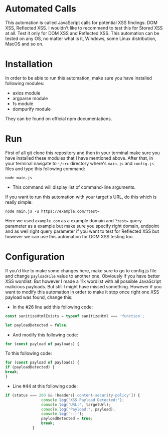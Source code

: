 # Automated Calls
This automation is called JavaScript calls for potential XSS findings: DOM XSS, Reflected XSS. I wouldn't like to recommend to test this for Stored XSS at all. Test it only for DOM XSS and Reflected XSS. This automation can be tested on any OS, no matter what is it, Windows, some Linux distribution, MacOS and so on.

# Installation
In order to be able to run this automation, make sure you have installed following modules:

- axios module
- argparse module
- fs module
- dompurify module

They can be found on official npm documentations.

# Run
First of all git clone this repository and then in your terminal make sure you have installed these modules that I have mentioned above. After that, in your terminal navigate to `~/src` directory where's `main.js` and `config.js` files and type this following command:

`node main.js`

- This command will display list of command-line arguments.

If you want to run this automation with your target's URL, do this which is really simple:

`node main.js -u https://example.com/?test=`

Here we used `example.com` as a example domain  and `?test=` query parameter as a example but make sure you specify right domain, endpoint and as well right query parameter if you want to test for Reflected XSS but however we can use this automation for DOM XSS testing too.

# Configuration
If you'd like to make some changes here, make sure to go to config.js file and change `payloadFile` value to another one. Obviously if you have better XSS wordlist. But however I made a 11k wordlist with all possible JavaScript malicious payloads. But still I might have missed something. However if you want to modify this automation in order to make it stop once right one XSS payload was found, change this:

- In  the #26 line add this following code:

```javascript
const sanitizeHtmlExists = typeof sanitizeHtml === 'function';

let payloadDetected = false;
```
- And modify this following code:
```javascript
for (const payload of payloads) {
```
To this following code:
```javascript
for (const payload of payloads) {
if (payloadDetected) {
break;
}
```

- Line #44 at this following code:
```javascript
if (status === 200 && !headers['content-security-policy']) {
                console.log('XSS Payload Detected:');
                console.log('URL:', targetUrl);
                console.log('Payload:', payload);
                console.log('---');
                payloadDetected = true;
                break;
            }
```

